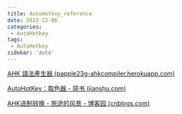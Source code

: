 ```yaml
---
title: AutoHotkey_reference
date: 2022-12-06
categories:
 - AutoHotkey
tags:
 - AutoHotkey
sidebar: 'auto'
---
```


[AHK 語法產生器 (papple23g-ahkcompiler.herokuapp.com)](https://papple23g-ahkcompiler.herokuapp.com/ahktool)

[AutoHotKey：取色器 - 简书 (jianshu.com)](https://www.jianshu.com/p/30af28c59734)

[AHK进制转换 - 旅途的风景 - 博客园 (cnblogs.com)](https://www.cnblogs.com/easysky/p/8669006.html)